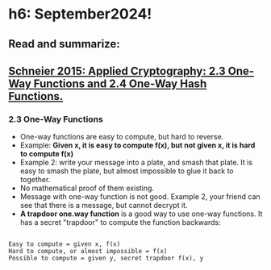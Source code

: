 # h6: September2024!

## Read and summarize: 

## [Schneier 2015: Applied Cryptography: 2.3 One-Way Functions and 2.4 One-Way Hash Functions.](https://learning.oreilly.com/library/view/applied-cryptography-protocols/9781119096726/10_chap02.html#chap02-sec003)

### 2.3 One-Way Functions

- One-way functions are easy to compute, but hard to reverse.
- Example: **Given x, it is easy to compute f(x), but not given x, it is hard to compute f(x)**
- Example 2: write your message into a plate, and smash that plate. It is easy to smash the plate, but almost impossible to glue it back to together.
- No mathematical proof of them existing.
- Message with one-way function is not good. Example 2, your friend can see that there is a message, but cannot decrypt it.
- **A trapdoor one.way function** is a good way to use one-way functions. It has a secret "trapdoor" to compute the function backwards:


```

Easy to compute = given x, f(x)
Hard to compute, or almost impossible = f(x)
Possible to compute = given y, secret trapdoor f(x), y

```